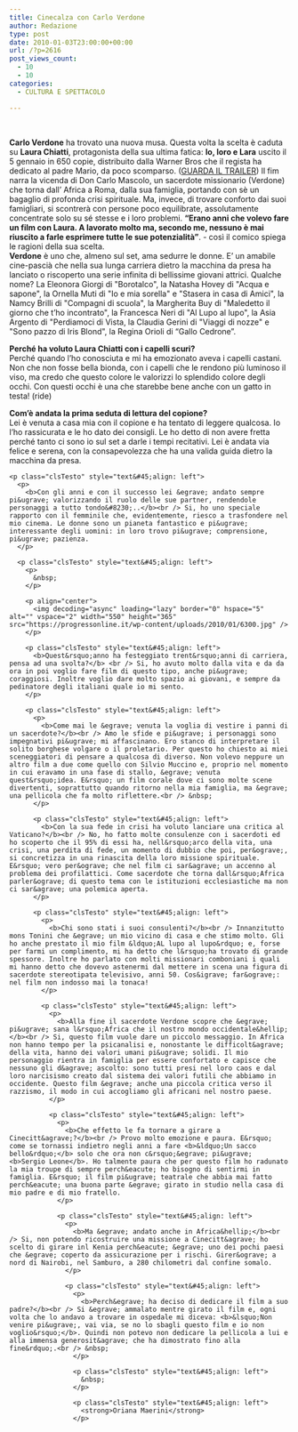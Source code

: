 ```yaml
---
title: Cinecalza con Carlo Verdone
author: Redazione
type: post
date: 2010-01-03T23:00:00+00:00
url: /?p=2616
post_views_count:
  - 10
  - 10
categories:
  - CULTURA E SPETTACOLO

---
```

<p class="clsTesto" style="text&#45;align: left">
  &nbsp;
</p>

<p class="clsTesto" style="text&#45;align: left">
  <b>Carlo Verdone</b> ha trovato una nuova musa. Questa volta la scelta &egrave; caduta su <b>Laura Chiatti</b>, protagonista della sua ultima fatica: <b>Io, loro e Lara</b> uscito il 5 gennaio in 650 copie, distribuito dalla Warner Bros che il regista ha dedicato al padre Mario, da poco scomparso.&nbsp;(<span style="color: #ff0000"><a onclick="window.open(this.href,'','resizable=no,location=no,menubar=no,scrollbars=no,status=no,toolbar=no,fullscreen=no,dependent=no,status'); return false" href="https://www.youtube.com/watch?v=rdYWALvgXMg">GUARDA&nbsp;IL&nbsp;TRAILER</a></span>)&nbsp;Il fim narra la vicenda di Don Carlo Mascolo, un sacerdote missionario (Verdone) che torna dall&#8217; Africa a Roma, dalla sua famiglia, portando con s&egrave; un bagaglio di profonda crisi spirituale. Ma, invece, di trovare conforto dai suoi famigliari, si scontrer&agrave; con persone poco equilibrate, assolutamente concentrate solo su s&eacute; stesse e i loro problemi. <b>&ldquo;Erano anni che volevo fare un film con Laura. A lavorato molto ma, secondo me, nessuno &egrave; mai riuscito a farle esprimere tutte le sue potenzialit&agrave;&rdquo;</b>. &#45; cos&igrave; il comico spiega le ragioni della sua scelta.<br /> <b>Verdone</b> &egrave; uno che, almeno sul set, ama sedurre le donne. E&#8217; un amabile cine&#45;pasci&agrave; che nella sua lunga carriera dietro la macchina da presa ha lanciato o riscoperto una serie infinita di bellissime giovani attrici. Qualche nome? La Eleonora Giorgi di "Borotalco", la Natasha Hovey di "Acqua e sapone", la Ornella Muti di "Io e mia sorella" e "Stasera in casa di Amici", la Namcy Brilli di "Compagni di scuola", la Margherita Buy di "Maledetto il giorno che t&#8217;ho incontrato", la Francesca Neri di "Al Lupo al lupo", la Asia Argento di "Perdiamoci di Vista, la Claudia Gerini di "Viaggi di nozze" e "Sono pazzo di Iris Blond", la Regina Orioli di &ldquo;Gallo Cedrone&rdquo;.
</p>

<p class="clsTesto" style="text&#45;align: left">
  <p>
    <b>Perch&eacute; ha voluto Laura Chiatti con i capelli scuri?</b><br /> Perch&eacute; quando l&rsquo;ho conosciuta e mi ha emozionato aveva i capelli castani. Non che non fosse bella bionda, con i capelli che le rendono pi&ugrave; luminoso il viso, ma credo che questo colore le valorizzi lo splendido colore degli occhi. Con questi occhi &egrave; una che starebbe bene anche con un gatto in testa! (ride)
  </p>
  
  <p class="clsTesto" style="text&#45;align: left">
    <p>
      <b>Com&rsquo;&egrave; andata la prima seduta di lettura del copione?</b><br /> Lei &egrave; venuta a casa mia con il copione e ha tentato di leggere qualcosa. Io l&rsquo;ho rassicurata e le ho dato dei consigli. Le ho detto di non avere fretta perch&eacute; tanto ci sono io sul set a darle i tempi recitativi. Lei &egrave; andata via felice e serena, con la consapevolezza che ha una valida guida dietro la macchina da presa.
    </p>
    
    <p class="clsTesto" style="text&#45;align: left">
      <p>
        <b>Con gli anni e con il successo lei &egrave; andato sempre pi&ugrave; valorizzando il ruolo delle sue partner, rendendole personaggi a tutto tondo&#8230;..</b><br /> Si, ho uno speciale rapporto con il femminile che, evidentemente, riesco a trasfondere nel mio cinema. Le donne sono un pianeta fantastico e pi&ugrave; interessante degli uomini: in loro trovo pi&ugrave; comprensione, pi&ugrave; pazienza.
      </p>
      
      <p class="clsTesto" style="text&#45;align: left">
        <p>
          &nbsp;
        </p>
        
        <p align="center">
          <img decoding="async" loading="lazy" border="0" hspace="5" alt="" vspace="2" width="550" height="365" src="https://progressonline.it/wp-content/uploads/2010/01/6300.jpg" />
        </p>
        
        <p class="clsTesto" style="text&#45;align: left">
          <b>Quest&rsquo;anno ha festeggiato trent&rsquo;anni di carriera, pensa ad una svolta?</b> <br /> Si, ho avuto molto dalla vita e da da ora in poi voglio fare film di questo tipo, anche pi&ugrave; coraggiosi. Inoltre voglio dare molto spazio ai giovani, e sempre da pedinatore degli italiani quale io mi sento.
        </p>
        
        <p class="clsTesto" style="text&#45;align: left">
          <p>
            <b>Come mai le &egrave; venuta la voglia di vestire i panni di un sacerdote?</b><br /> Amo le sfide e pi&ugrave; i personaggi sono impegnativi pi&ugrave; mi affascinano. Ero stanco di interpretare il solito borghese volgare o il proletario. Per questo ho chiesto ai miei sceneggiatori di pensare a qualcosa di diverso. Non volevo neppure un altro film a due come quello con Silvio Muccino e, proprio nel momento in cui eravamo in una fase di stallo, &egrave; venuta quest&rsquo;idea. E&rsquo; un film corale dove ci sono molte scene divertenti, soprattutto quando ritorno nella mia famiglia, ma &egrave; una pellicola che fa molto riflettere.<br /> &nbsp;
          </p>
          
          <p class="clsTesto" style="text&#45;align: left">
            <b>Con la sua fede in crisi ha voluto lanciare una critica al Vaticano?</b><br /> No, ho fatto molte consulenze con i sacerdoti ed ho scoperto che il 95% di essi ha, nell&rsquo;arco della vita, una crisi, una perdita di fede, un momento di dubbio che poi, per&ograve;, si concretizza in una rinascita della loro missione spirituale. E&rsquo; vero per&ograve; che nel film ci sar&agrave; un accenno al problema dei profilattici. Come sacerdote che torna dall&rsquo;Africa parler&ograve; di questo tema con le istituzioni ecclesiastiche ma non ci sar&agrave; una polemica aperta.
          </p>
          
          <p class="clsTesto" style="text&#45;align: left">
            <p>
              <b>Chi sono stati i suoi consulenti?</b><br /> Innanzitutto mons Tonini che &egrave; un mio vicino di casa e che stimo molto. Gli ho anche prestato il mio film &ldquo;AL lupo al lupo&rdquo; e, forse per farmi un complimento, mi ha detto che l&rsquo;ha trovato di grande spessore. Inoltre ho parlato con molti missionari comboniani i quali mi hanno detto che dovevo astenermi dal mettere in scena una figura di sacerdote stereotipata televisivo, anni 50. Cos&igrave; far&ograve;: nel film non indosso mai la tonaca!
            </p>
            
            <p class="clsTesto" style="text&#45;align: left">
              <p>
                <b>Alla fine il sacerdote Verdone scopre che &egrave; pi&ugrave; sana l&rsquo;Africa che il nostro mondo occidentale&hellip;</b><br /> Si, questo film vuole dare un piccolo messaggio. In Africa non hanno tempo per la psicanalisi e, nonostante le difficolt&agrave; della vita, hanno dei valori umani pi&ugrave; solidi. Il mio personaggio rientra in famiglia per essere confortato e capisce che nessuno gli d&agrave; ascolto: sono tutti presi nel loro caos e dal loro narcisismo creato dal sistema dei valori futili che abbiamo in occidente. Questo film &egrave; anche una piccola critica verso il razzismo, il modo in cui accogliamo gli africani nel nostro paese.
              </p>
              
              <p class="clsTesto" style="text&#45;align: left">
                <p>
                  <b>Che effetto le fa tornare a girare a Cinecitt&agrave;?</b><br /> Provo molto emozione e paura. E&rsquo; come se tornassi indietro negli anni a fare <b>&ldquo;Un sacco bello&rdquo;</b> solo che ora non c&rsquo;&egrave; pi&ugrave; <b>Sergio Leone</b>. Ho talmente paura che per questo film ho radunato la mia troupe di sempre perch&eacute; ho bisogno di sentirmi in famiglia. E&rsquo; il film pi&ugrave; teatrale che abbia mai fatto perch&eacute; una buona parte &egrave; girato in studio nella casa di mio padre e di mio fratello.
                </p>
                
                <p class="clsTesto" style="text&#45;align: left">
                  <p>
                    <b>Ma &egrave; andato anche in Africa&hellip;</b><br /> Si, non potendo ricostruire una missione a Cinecitt&agrave; ho scelto di girare inl Kenia perch&eacute; &egrave; uno dei pochi paesi che &egrave; coperto da assicurazione per i rischi. Girer&ograve; a nord di Nairobi, nel Samburo, a 280 chilometri dal confine somalo.
                  </p>
                  
                  <p class="clsTesto" style="text&#45;align: left">
                    <p>
                      <b>Perch&egrave; ha deciso di dedicare il film a suo padre?</b><br /> Si &egrave; ammalato mentre girato il film e, ogni volta che lo andavo a trovare in ospedale mi diceva: <b>&lsquo;Non venire pi&ugrave;, vai via, se no lo sbagli questo film e io non voglio&rsquo;</b>. Quindi non potevo non dedicare la pellicola a lui e alla immensa generosit&agrave; che ha dimostrato fino alla fine&rdquo;.<br /> &nbsp;
                    </p>
                    
                    <p class="clsTesto" style="text&#45;align: left">
                      &nbsp;
                    </p>
                    
                    <p class="clsTesto" style="text&#45;align: left">
                      <strong>Oriana Maerini</strong>
                    </p>